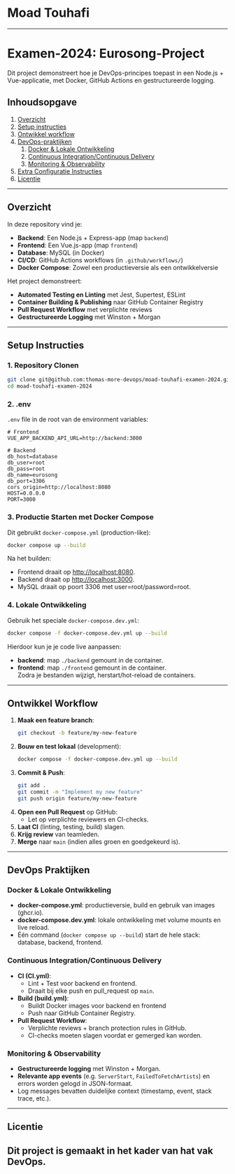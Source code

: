 # Moad Touhafi
---
# Examen-2024: Eurosong-Project

Dit project demonstreert hoe je DevOps-principes toepast in een Node.js + Vue-applicatie, met Docker, GitHub Actions en gestructureerde logging.

## Inhoudsopgave
1. [Overzicht](#overzicht)  
2. [Setup instructies](#setup-instructies)  
3. [Ontwikkel workflow](#ontwikkel-workflow)  
4. [DevOps-praktijken](#devops-praktijken)  
   1. [Docker & Lokale Ontwikkeling](#docker--lokale-ontwikkeling)  
   2. [Continuous Integration/Continuous Delivery](#continuous-integrationcontinuous-delivery)  
   3. [Monitoring & Observability](#monitoring--observability)  
5. [Extra Configuratie Instructies](#extra-configuratie-instructies)  
6. [Licentie](#licentie)  

---

## Overzicht

In deze repository vind je:
- **Backend**: Een Node.js + Express-app (map `backend`)
- **Frontend**: Een Vue.js-app (map `frontend`)
- **Database**: MySQL (in Docker)
- **CI/CD**: GitHub Actions workflows (in `.github/workflows/`)
- **Docker Compose**: Zowel een productieversie als een ontwikkelversie

Het project demonstreert:
- **Automated Testing en Linting** met Jest, Supertest, ESLint  
- **Container Building & Publishing** naar GitHub Container Registry  
- **Pull Request Workflow** met verplichte reviews  
- **Gestructureerde Logging** met Winston + Morgan  

---

## Setup Instructies

### 1. Repository Clonen
```bash
git clone git@github.com:thomas-more-devops/moad-touhafi-examen-2024.git
cd moad-touhafi-examen-2024
```

### 2. .env
`.env` file in de root van de environment variables:
```env
# Frontend
VUE_APP_BACKEND_API_URL=http://backend:3000

# Backend
db_host=database
db_user=root
db_pass=root
db_name=eurosong
db_port=3306
cors_origin=http://localhost:8080
HOST=0.0.0.0
PORT=3000
```

### 3. Productie Starten met Docker Compose
Dit gebruikt `docker-compose.yml` (production-like):

```bash
docker compose up --build
```
Na het builden:
- Frontend draait op [http://localhost:8080](http://localhost:8080).
- Backend draait op [http://localhost:3000](http://localhost:3000).
- MySQL draait op poort 3306 met user=root/password=root.

### 4. Lokale Ontwikkeling
Gebruik het speciale `docker-compose.dev.yml`:

```bash
docker compose -f docker-compose.dev.yml up --build
```

Hierdoor kun je je code live aanpassen:
- **backend**: map `./backend` gemount in de container.  
- **frontend**: map `./frontend` gemount in de container.  
Zodra je bestanden wijzigt, herstart/hot-reload de containers.

---

## Ontwikkel Workflow

1. **Maak een feature branch**:  
   ```bash
   git checkout -b feature/my-new-feature
   ```
2. **Bouw en test lokaal** (development):
   ```bash
   docker compose -f docker-compose.dev.yml up --build
   ```
3. **Commit & Push**:
   ```bash
   git add .
   git commit -m "Implement my new feature"
   git push origin feature/my-new-feature
   ```
4. **Open een Pull Request** op GitHub:
   - Let op verplichte reviewers en CI-checks.  
5. **Laat CI** (linting, testing, build) slagen.  
6. **Krijg review** van teamleden.  
7. **Merge** naar `main` (indien alles groen en goedgekeurd is).

---

## DevOps Praktijken

### Docker & Lokale Ontwikkeling
- **docker-compose.yml**: productieversie, build en gebruik van images (ghcr.io).  
- **docker-compose.dev.yml**: lokale ontwikkeling met volume mounts en live reload.  
- Één command (`docker compose up --build`) start de hele stack: database, backend, frontend.

### Continuous Integration/Continuous Delivery
- **CI (CI.yml)**:  
  - Lint + Test voor backend en frontend.  
  - Draait bij elke push en pull_request op `main`.
- **Build (build.yml)**:  
  - Buildt Docker images voor backend en frontend  
  - Push naar GitHub Container Registry.  
- **Pull Request Workflow**:
  - Verplichte reviews + branch protection rules in GitHub.  
  - CI-checks moeten slagen voordat er gemerged kan worden.

### Monitoring & Observability
- **Gestructureerde logging** met Winston + Morgan.
- **Relevante app events** (e.g. `ServerStart`, `FailedToFetchArtists`) en errors worden gelogd in JSON-formaat.
- Log messages bevatten duidelijke context (timestamp, event, stack trace, etc.).
---

## Licentie
Dit project is gemaakt in het kader van hat vak DevOps.
---
